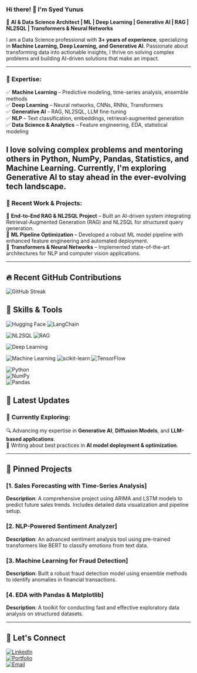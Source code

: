 ### Hi there! 👋 I'm **Syed Yunus**  

🚀 **AI & Data Science Architect | ML | Deep Learning | Generative AI | RAG | NL2SQL | Transformers & Neural Networks**

I am a Data Science professional with **3+ years of experience**, specializing in **Machine Learning, Deep Learning, and Generative AI**. Passionate about transforming data into actionable insights, I thrive on solving complex problems and building AI-driven solutions that make an impact.

---
### 🔹 **Expertise:**
✅ **Machine Learning** – Predictive modeling, time-series analysis, ensemble methods  
✅ **Deep Learning** – Neural networks, CNNs, RNNs, Transformers  
✅ **Generative AI** – RAG, NL2SQL, LLM fine-tuning  
✅ **NLP** – Text classification, embeddings, retrieval-augmented generation  
✅ **Data Science & Analytics** – Feature engineering, EDA, statistical modeling  

I love solving complex problems and mentoring others in Python, NumPy, Pandas, Statistics, and Machine Learning. Currently, I'm exploring **Generative AI** to stay ahead in the ever-evolving tech landscape.
---

### 🚀 **Recent Work & Projects:**
📌 **End-to-End RAG & NL2SQL Project** – Built an AI-driven system integrating Retrieval-Augmented Generation (RAG) and NL2SQL for structured query generation.  
📌 **ML Pipeline Optimization** – Developed a robust ML model pipeline with enhanced feature engineering and automated deployment.  
📌 **Transformers & Neural Networks** – Implemented state-of-the-art architectures for NLP and computer vision applications.  

---
## 🔥 Recent GitHub Contributions
![GitHub Streak](https://github-readme-stats.vercel.app/api?username=syedyunusds&show_icons=true&theme=radical&hide_border=true)

## 🔧 Skills & Tools
![Hugging Face](https://img.shields.io/badge/Hugging%20Face-FF4F00?style=for-the-badge&logo=HuggingFace&logoColor=white)  ![LangChain](https://img.shields.io/badge/LangChain-4A90E2?style=for-the-badge&logo=LangChain&logoColor=white) 

![NL2SQL](https://img.shields.io/badge/NL2SQL-6A1B9A?style=for-the-badge&logo=PostgreSQL&logoColor=white)   ![RAG](https://img.shields.io/badge/RAG-FF4500?style=for-the-badge&logo=OpenAI&logoColor=white)

![Deep Learning](https://img.shields.io/badge/Deep%20Learning-000080?style=for-the-badge&logo=PyTorch&logoColor=white)   

![Machine Learning](https://img.shields.io/badge/Machine%20Learning-FFD700?style=for-the-badge&logo=TensorFlow&logoColor=white) 
![scikit-learn](https://img.shields.io/badge/scikit--learn-F7931E?style=for-the-badge&logo=scikit-learn&logoColor=white) 
![TensorFlow](https://img.shields.io/badge/TensorFlow-FF6F00?style=for-the-badge&logo=tensorflow&logoColor=white) 

![Python](https://img.shields.io/badge/Python-3670A0?style=for-the-badge&logo=python&logoColor=ffdd54)  
![NumPy](https://img.shields.io/badge/NumPy-013243?style=for-the-badge&logo=NumPy&logoColor=white)  
![Pandas](https://img.shields.io/badge/Pandas-150458?style=for-the-badge&logo=pandas&logoColor=white)  
 





## 🚀 Latest Updates
### 🎯 **Currently Exploring:**
🔍 Advancing my expertise in **Generative AI**, **Diffusion Models**, and **LLM-based applications**.  
📖 Writing about best practices in **AI model deployment & optimization**. 

---
## 📌 Pinned Projects

### [1. Sales Forecasting with Time-Series Analysis]
**Description**: A comprehensive project using ARIMA and LSTM models to predict future sales trends. Includes detailed data visualization and pipeline setup.

### [2. NLP-Powered Sentiment Analyzer]
**Description**: An advanced sentiment analysis tool using pre-trained transformers like BERT to classify emotions from text data.

### [3. Machine Learning for Fraud Detection]
**Description**: Built a robust fraud detection model using ensemble methods to identify anomalies in financial transactions.

### [4. EDA with Pandas & Matplotlib]
**Description**: A toolkit for conducting fast and effective exploratory data analysis on structured datasets.

---


## 🌱 Let's Connect
[![LinkedIn](https://img.shields.io/badge/LinkedIn-0A66C2?style=for-the-badge&logo=linkedin&logoColor=white)](https://www.linkedin.com/syedyunusds)  
[![Portfolio](https://img.shields.io/badge/Portfolio-000?style=for-the-badge&logo=portfolio&logoColor=white)]()  
[![Email](https://img.shields.io/badge/Email-EA4335?style=for-the-badge&logo=gmail&logoColor=white)](mailto:syedyunusds@gmail.com)
